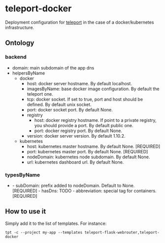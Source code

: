 # teleport-docker
Deployment configuration for [teleport](https://github.com/snipsco/teleport) in the case of a docker/kubernetes infrastructure.

## Ontology
### backend
- domain: main subdomain of the app dns
- helpersByName
  - docker
    - host: docker server hostname. By default localhost.
    - imagesByName: base docker image configuration. By default the teleport one.
    - tcp: docker socket. If set to true, port and host should be defined. By default unix socket.
    - port: docker socket port. By default None.
    - registry
      - host: docker registry hostname. If point to a private registry, you should provide a port. By default public one.
      - port: docker registry port. By default None.
    - version: docker server version. By default 1.10.2.
  - kubernetes
    - host: kubernetes master hostname. By default None. [REQUIRED]
    - port: kubernetes master port. By default None. [REQUIRED]
    - nodeDomain: kubernetes node subdomain. By default None.
    - url: kubernetes dashboard url. By default None.

### typesByName
- <key>
  - subDomain: prefix added to nodeDomain. Default to None. [REQUIRED]
  - hasDns: TODO
  - abbreviation: special tag for containers. [REQUIRED]

## How to use it
Simply add it to the list of templates. For instance:
```
tpt -c --project my-app --templates teleport-flask-webrouter,teleport-docker
```
